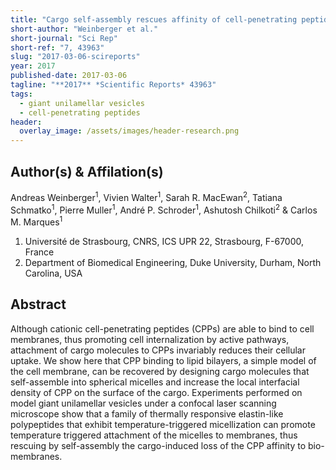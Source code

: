 ```yaml
---
title: "Cargo self-assembly rescues affinity of cell-penetrating peptides to lipid membranes"
short-author: "Weinberger et al."
short-journal: "Sci Rep"
short-ref: "7, 43963"
slug: "2017-03-06-scireports"
year: 2017
published-date: 2017-03-06
tagline: "**2017** *Scientific Reports* 43963"
tags:
  - giant unilamellar vesicles
  - cell-penetrating peptides
header:
  overlay_image: /assets/images/header-research.png
---
```


## Author(s) & Affilation(s)

Andreas Weinberger<sup>1</sup>, Vivien Walter<sup>1</sup>, Sarah R. MacEwan<sup>2</sup>, Tatiana Schmatko<sup>1</sup>, Pierre Muller<sup>1</sup>, André P. Schroder<sup>1</sup>, Ashutosh Chilkoti<sup>2</sup> & Carlos M. Marques<sup>1</sup>

1. Université de Strasbourg, CNRS, ICS UPR 22, Strasbourg, F-67000, France
2. Department of Biomedical Engineering, Duke University, Durham, North Carolina, USA

## Abstract

Although cationic cell-penetrating peptides (CPPs) are able to bind to cell membranes, thus promoting cell internalization by active pathways, attachment of cargo molecules to CPPs invariably reduces their cellular uptake. We show here that CPP binding to lipid bilayers, a simple model of the cell membrane, can be recovered by designing cargo molecules that self-assemble into spherical micelles and increase the local interfacial density of CPP on the surface of the cargo. Experiments performed on model giant unilamellar vesicles under a confocal laser scanning microscope show that a family of thermally responsive elastin-like polypeptides that exhibit temperature-triggered micellization can promote temperature triggered attachment of the micelles to membranes, thus rescuing by self-assembly the cargo-induced loss of the CPP affinity to bio-membranes.
